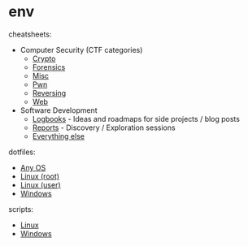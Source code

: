 # env

cheatsheets:

- Computer Security (CTF categories)
    - [Crypto](./common/code/cheats/crypto.md)
    - [Forensics](./common/code/cheats/forensics.md)
    - [Misc](./common/code/cheats/misc.md)
    - [Pwn](./common/code/cheats/pwn.md)
    - [Reversing](./common/code/cheats/reversing.md)
    - [Web](./common/code/cheats/web.md)
- Software Development
    - [Logbooks](./common/code/logbooks/) - Ideas and roadmaps for side projects / blog posts
    - [Reports](./common/code/cheats/reports/) - Discovery / Exploration sessions
    - [Everything else](./common/code/cheats/)

dotfiles: 

- [Any OS](./common/)
- [Linux (root)](./linux-root/)
- [Linux (user)](./linux/)
- [Windows](./windows/)

scripts: 

- [Linux](./linux/bin/)
- [Windows](./windows/bin/)
